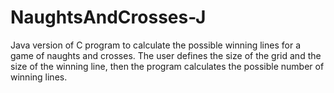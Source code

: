 # NaughtsAndCrosses-J

Java version of C program to calculate the possible winning lines for a game of naughts and crosses. The user defines the size of the grid and the size of the winning line, then the program calculates the possible number of winning lines.
